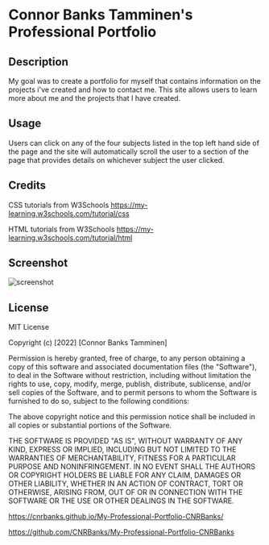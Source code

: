 # Connor Banks Tamminen's Professional Portfolio

## Description

My goal was to create a portfolio for myself that contains information on the projects i've created and how to contact me.
This site allows users to learn more about me and the projects that I have created.

## Usage

Users can click on any of the four subjects listed in the top left hand side of the page and the site will automatically scroll the user to a section of the page that provides details on whichever subject the user clicked.

## Credits

CSS tutorials from W3Schools https://my-learning.w3schools.com/tutorial/css

HTML tutorials from W3Schools https://my-learning.w3schools.com/tutorial/html

## Screenshot

<img title="screenshot" src="assets/images/Preview.png">
 
## License

MIT License

Copyright (c) [2022] [Connor Banks Tamminen]

Permission is hereby granted, free of charge, to any person obtaining a copy
of this software and associated documentation files (the "Software"), to deal
in the Software without restriction, including without limitation the rights
to use, copy, modify, merge, publish, distribute, sublicense, and/or sell
copies of the Software, and to permit persons to whom the Software is
furnished to do so, subject to the following conditions:

The above copyright notice and this permission notice shall be included in all
copies or substantial portions of the Software.

THE SOFTWARE IS PROVIDED "AS IS", WITHOUT WARRANTY OF ANY KIND, EXPRESS OR
IMPLIED, INCLUDING BUT NOT LIMITED TO THE WARRANTIES OF MERCHANTABILITY,
FITNESS FOR A PARTICULAR PURPOSE AND NONINFRINGEMENT. IN NO EVENT SHALL THE
AUTHORS OR COPYRIGHT HOLDERS BE LIABLE FOR ANY CLAIM, DAMAGES OR OTHER
LIABILITY, WHETHER IN AN ACTION OF CONTRACT, TORT OR OTHERWISE, ARISING FROM,
OUT OF OR IN CONNECTION WITH THE SOFTWARE OR THE USE OR OTHER DEALINGS IN THE
SOFTWARE.


https://cnrbanks.github.io/My-Professional-Portfolio-CNRBanks/

https://github.com/CNRBanks/My-Professional-Portfolio-CNRBanks